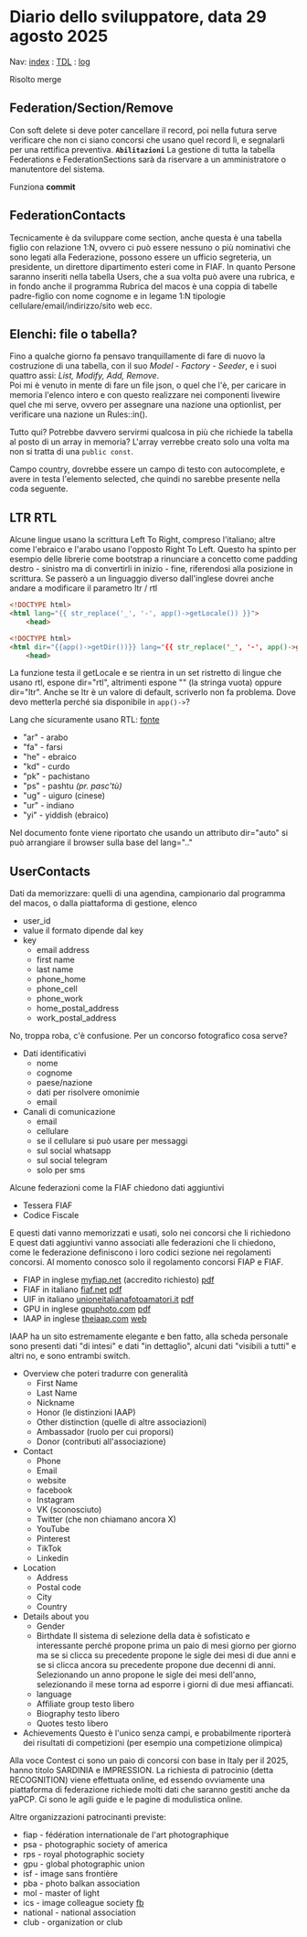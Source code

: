 # Diario dello sviluppatore, data 29 agosto 2025

Nav: [index](../index.md) : [TDL](../TDL.md) : [log](../../storage/logs/laravel.log)

Risolto merge

## Federation/Section/Remove

Con soft delete si deve poter cancellare il record, poi
nella futura serve verificare che non ci siano concorsi
che usano quel record lì, e segnalarli per una rettifica
preventiva. **`Abilitazioni`** La gestione di tutta
la tabella Federations e FederationSections
sarà da riservare a un amministratore
o manutentore del sistema.

Funziona **commit**

## FederationContacts

Tecnicamente è da sviluppare come section, anche questa è
una tabella figlio con relazione 1:N, ovvero ci può essere
nessuno o più nominativi che sono legati alla Federazione,
possono essere un ufficio segreteria, un presidente,
un direttore dipartimento esteri come in FIAF.
In quanto Persone saranno inseriti nella tabella Users,
che a sua volta può avere una rubrica, e in fondo anche
il programma Rubrica del macos è una coppia di tabelle
padre-figlio con nome cognome e in legame 1:N
tipologie cellulare/email/indirizzo/sito web ecc.

## Elenchi: file o tabella?

Fino a qualche giorno fa pensavo tranquillamente di fare di nuovo
la costruzione di una tabella, con il suo *Model - Factory - Seeder*,
e i suoi quattro assi: *List, Modify, Add, Remove*.  
Poi mi è venuto in mente di fare un file json, o quel che l'è,
per caricare in memoria l'elenco intero e con questo
realizzare nei componenti livewire quel che mi serve,
ovvero per assegnare una nazione una optionlist,
per verificare una nazione un Rules::in().

Tutto qui? Potrebbe davvero servirmi qualcosa in più
che richiede la tabella al posto di un array in memoria?
L'array verrebbe creato solo una volta ma non si tratta di una
`public const`.

Campo country, dovrebbe essere un campo di testo con autocomplete,
e avere in testa l'elemento selected, che quindi no sarebbe
presente nella coda seguente.

## LTR RTL

Alcune lingue usano la scrittura Left To Right, compreso l'italiano;
altre come l'ebraico e l'arabo usano l'opposto Right To Left.
Questo ha spinto per esempio delle librerie come bootstrap a
rinunciare a concetto come padding destro - sinistro ma di
convertirli in inizio - fine, riferendosi alla posizione in scrittura.
Se passerò a un linguaggio diverso dall'inglese dovrei
anche andare a modificare il parametro ltr / rtl

```html
<!DOCTYPE html>
<html lang="{{ str_replace('_', '-', app()->getLocale()) }}">
    <head>
```

```html
<!DOCTYPE html>
<html dir="{{app()->getDir())}} lang="{{ str_replace('_', '-', app()->getLocale()) }}">
    <head>
```

La funzione testa il getLocale e se rientra in un set ristretto
di lingue che usano rtl, espone dir="rtl", altrimenti espone
"" (la stringa vuota) oppure dir="ltr". Anche se ltr è un valore di default,
scriverlo non fa problema.
Dove devo metterla perché sia disponibile in `app()->`?

Lang che sicuramente usano RTL: [fonte](https://help.smartling.com/hc/en-us/articles/1260802028830-Right-to-left-RTL-Languages)

- "ar" - arabo
- "fa" - farsi
- "he" - ebraico
- "kd" - curdo
- "pk" - pachistano
- "ps" - pashtu *(pr. pasc'tù)*
- "ug" - uiguro (cinese)
- "ur" - indiano
- "yi" - yiddish (ebraico)

Nel documento fonte viene riportato che usando un attributo dir="auto"
si può arrangiare il browser sulla base del lang=".."

## UserContacts

Dati da memorizzare: quelli di una agendina, campionario dal programma del macos,
o dalla piattaforma di gestione, elenco

- user_id
- value
  il formato dipende dal key
- key
  - email address
  - first name
  - last name
  - phone_home
  - phone_cell
  - phone_work
  - home_postal_address
  - work_postal_address

No, troppa roba, c'è confusione. Per un concorso fotografico cosa serve?  

- Dati identificativi
  - nome
  - cognome
  - paese/nazione
  - dati per risolvere omonimie
  - email
- Canali di comunicazione
  - email
  - cellulare
  - se il cellulare si può usare per messaggi
  - sul social whatsapp
  - sul social telegram
  - solo per sms

Alcune federazioni come la FIAF chiedono dati aggiuntivi

- Tessera FIAF
- Codice Fiscale

E questi dati vanno memorizzati e usati, solo nei concorsi che li richiedono
E quest dati aggiuntivi vanno associati alle federazioni che li chiedono,
come le federazione definiscono i loro codici sezione nei regolamenti concorsi.
Al momento conosco solo il regolamento concorsi FIAP e FIAF.

- FIAP in inglese [myfiap.net](https://www.myfiap.net/fiap-official-documents) (accredito richiesto) [pdf](./DOC%20040_2023_E_PatronageReg.pdf)
- FIAF in italiano [fiaf.net](https://fiaf.net/regolamenti-concorsi/) [pdf](./REGOLAMENTO-CONCORSI-REVISIONE-2025_rel-1.1-1.pdf)
- UIF  in italiano [unioneitalianafotoamatori.it](https://www.unioneitalianafotoamatori.it/concorsi/) [pdf](./REGOLAMENTO-CONCORSI-U.I.F.-2025.pdf)
- GPU in inglese [gpuphoto.com](https://www.gpuphoto.com/salons/application-form-for-gpu-license/) [pdf](./GPU_Salon_License_Final_2024.pdf)
- IAAP in inglese [theiaap.com](https://theiaap.com/signin/) [web](https://theiaap.com/contests/host/)

IAAP ha un sito estremamente elegante e ben fatto,
alla scheda personale sono presenti dati "di intesi" e dati "in dettaglio",
alcuni dati "visibili a tutti" e altri no, e sono entrambi switch.

- Overview che poteri tradurre con generalità
  - First Name
  - Last Name
  - Nickname
  - Honor (le distinzioni IAAP)
  - Other distinction (quelle di altre associazioni)
  - Ambassador (ruolo per cui proporsi)
  - Donor (contributi all'associazione)
- Contact
  - Phone
  - Email
  - website
  - facebook
  - Instagram
  - VK (sconosciuto)
  - Twitter (che non chiamano ancora X)
  - YouTube
  - Pinterest
  - TikTok
  - Linkedin
- Location
  - Address
  - Postal code
  - City
  - Country
- Details about you
  - Gender
  - Birthdate
  Il sistema di selezione della data è sofisticato e interessante
  perché propone prima un paio di mesi giorno per giorno
  ma se si clicca su precedente propone le sigle dei mesi
  di due anni e se si clicca ancora su precedente propone
  due decenni di anni. Selezionando un anno propone
  le sigle dei mesi dell'anno, selezionando il mese torna
  ad esporre i giorni di due mesi affiancati.
  - language
  - Affiliate group testo libero
  - Biography testo libero
  - Quotes testo libero
- Achievements
Questo è l'unico senza campi, e probabilmente riporterà
dei risultati di competizioni (per esempio una competizione olimpica)

Alla voce Contest ci sono un paio di concorsi con base in Italy
per il 2025, hanno titolo SARDINIA e IMPRESSION. La richiesta di patrocinio (detta RECOGNITION) viene effettuata online, ed essendo ovviamente
una piattaforma di federazione richiede molti dati che
saranno gestiti anche da yaPCP. Ci sono le agili guide e le pagine di modulistica online.

Altre organizzazioni patrocinanti previste:

- fiap - fédération internationale de l'art photographique
- psa - photographic society of america
- rps - royal photographic society
- gpu - global photographic union
- isf - image sans frontière
- pba - photo balkan association
- mol - master of light
- ics - image colleague society [fb](https://www.facebook.com/profile.php?id=100080275923217&sk=about)
- national - national association
- club - organization or club

